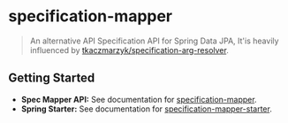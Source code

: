 # specification-mapper

> An alternative API Specification API for Spring Data JPA, It'is heavily influenced by [tkaczmarzyk/specification-arg-resolver](https://github.com/tkaczmarzyk/specification-arg-resolver).


## Getting Started

- **Spec Mapper API:** See documentation for [specification-mapper](./domain).
- **Spring Starter:** See documentation for [specification-mapper-starter](./starter).
